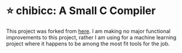 # :star: chibicc: A Small C Compiler
This project was forked from [here](https://github.com/rui314/chibicc).  I am
making no major functional improvements to this project, rather I am using for a
machine learning project where it happens to be among the most fit tools for the
job.
